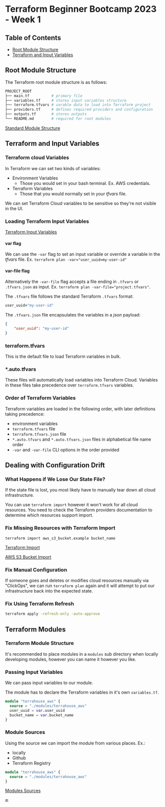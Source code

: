# Terraform Beginner Bootcamp 2023 - Week 1

## Table of Contents

- [Root Module Structure](#root-module-structure)
- [Terraform and Input Variables](#terraform-and-input-variables)

## Root Module Structure

The Terraform root module structure is as follows:

```sh
PROJECT_ROOT
├── main.tf          # primary file
├── variables.tf     # stores input variables structure
├── terraform.tfvars # varable data to load into Terraform project
├── providers.tf     # defines required providers and configuration
├── outputs.tf       # stores outputs
└── README.md        # required for root modules
```

[Standard Module Structure](https://developer.hashicorp.com/terraform/language/modules/develop/structure)

## Terraform and Input Variables

### Terraform cloud Variables

In Terraform we can set two kinds of variables:

- Environment Variables
  * Those you would set in your bash terminal. Ex. AWS credentials.
- Terraform Variables
  * Those that you would normally set in your _tfvars_ file.

We can set Terraform Cloud variables to be sensitive so they're not visible in the UI.

### Loading Terraform Input Variables

[Terraform Input Variables](https://developer.hashicorp.com/terraform/language/values/variables)

#### var flag
We can use the `-var` flag to set an input variable or override a variable in the _tfvars_ file. Ex. `terraform plan -var="user_uuid=my-user-id"`

#### var-file flag
Alternatively the `-var-file` flag accepts a file ending in `.tfvars` or `.tfvars.json` as input. Ex. `terraform plan -var-file="project.tfvars"`.

The `.tfvars` file follows the standard Terraform `.tfvars` format:

```ruby
user_uuid="my-user-id"
```

The `.tfvars.json` file encapsulates the variables in a _json_ payload:

```json
{
    "user_uuid": "my-user-id"
}
```

### terraform.tfvars

This is the default file to load Terraform variables in bulk.

### *.auto.tfvars

These files will automatically load variables into Terraform Cloud. Variables in these files take precedence over `terraform.tfvars` variables.

### Order of Terraform Variables

Terraform variables are loaded in the following order, with later definitions taking precedence: 

- environment variables
- `terraform.tfvars` file
- `terraform.tfvars.json` file
- `*.auto.tfvars` and `*.auto.tfvars.json` files in alphabetical file name order
- `-var` and `-var-file` CLI options in the order provided

## Dealing with Configuration Drift

### What Happens if We Lose Our State File?

If the state file is lost, you most likely have to manually tear down all cloud infrastructure.

You can use `terraform import` however it won't work for all cloud resources. You need to check the Terraform providers documentation to determine which resources support import.

### Fix Missing Resources with Terraform Import

`terraform import aws_s3_bucket.example bucket_name`

[Terraform Import](https://developer.hashicorp.com/terraform/cli/commands/import)

[AWS S3 Bucket Import](https://registry.terraform.io/providers/hashicorp/aws/latest/docs/resources/s3_bucket#import)

### Fix Manual Configuration

If someone goes and deletes or modifies cloud resources manually via "ClickOps", we can run `terraform plan` again and it will attempt to put our infrastructure back into the expected state.

### Fix Using Terraform Refresh

```sh
terraform apply -refresh-only -auto-approve
```

## Terraform Modules

### Terraform Module Structure

It's recommended to place modules in a `modules` sub directory when locally developing modules, however you can name it however you like.

### Passing Input Variables

We can pass input variables to our module.

The module has to declare the Terraform variables in it's own `variables.tf`.

```terraform
module "terrahouse_aws" {
  source = "./modules/terrahouse_aws"
  user_uuid = var.user_uuid
  bucket_name = var.bucket_name
}
```

### Module Sources

Using the source we can import the module from various places. Ex.:
- locally
- Github
- Terraform Registry

```terraform
module "terrahouse_aws" {
  source = "./modules/terrahouse_aws"
}
```

[Modules Sources](https://developer.hashicorp.com/terraform/language/modules/sources)

:end:
